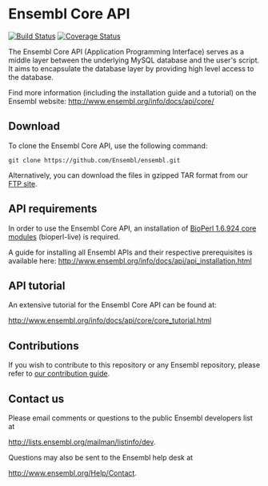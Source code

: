 # Ensembl Core API

[![Build Status](https://travis-ci.org/Ensembl/ensembl.svg?branch=release/115)][travis]
[![Coverage Status](https://coveralls.io/repos/github/Ensembl/ensembl/badge.svg?branch=release/115)][coveralls]

[travis]: https://travis-ci.org/Ensembl/ensembl
[coveralls]: https://coveralls.io/github/Ensembl/ensembl

The Ensembl Core API (Application Programming Interface) serves as a middle layer between the underlying MySQL database and the user's script. It aims to encapsulate the database layer by providing high level access to the database.

Find more information (including the installation guide and a tutorial) on the Ensembl website: http://www.ensembl.org/info/docs/api/core/


## Download
To clone the Ensembl Core API, use the following command:

```
git clone https://github.com/Ensembl/ensembl.git
```
Alternatively, you can download the files in gzipped TAR format from our [FTP site](https://ftp.ensembl.org/pub/ensembl-api.tar.gz).

## API requirements
In order to use the Ensembl Core API, an installation of [BioPerl 1.6.924 core modules](https://github.com/bioperl/bioperl-live/archive/release-1-6-924.zip) (bioperl-live) is required.

A guide for installing all Ensembl APIs and their respective prerequisites is available here:
http://www.ensembl.org/info/docs/api/api_installation.html

## API tutorial
An extensive tutorial for the Ensembl Core API can be found at:

http://www.ensembl.org/info/docs/api/core/core_tutorial.html

## Contributions

If you wish to contribute to this repository or any Ensembl repository, please refer to [our contribution guide](https://github.com/Ensembl/ensembl/blob/master/CONTRIBUTING.md).


## Contact us
Please email comments or questions to the public Ensembl developers list at

<http://lists.ensembl.org/mailman/listinfo/dev>.

Questions may also be sent to the Ensembl help desk at

<http://www.ensembl.org/Help/Contact>.

